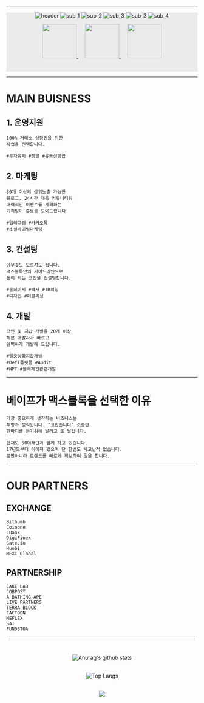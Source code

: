 
<!-- 큰배경 -->
<!-- <div align="left" style=background-color:#ffffff;> -->
<!-- 상단배경 -->

---
<div align="center" style=background-color:#ECEBEC;>

![header](https://capsule-render.vercel.app/api?&type=slice&reversal=false&color=ECEBEC&height=200&text=MAXBLOCK&animation=twinkling&fontSize=90&fontAlign=38&fontAlignY=86&rotate=0&stroke=000000&strokeWidth=5&section=footer)
![sub_1](https://capsule-render.vercel.app/api?type=rect&color=ECEBEC&text=%20%20%20%20NO.1%20CRYPTO%20MARKETING%20%20%20%20&fontColor=FCD535&fontAlign=30&fontAlignY=50&fontSize=23&textBg=true&height=100)
![sub_2](https://capsule-render.vercel.app/api?type=rect&color=ECEBEC&text=돈%20욕심%20부리다%20보면&fontAlign=41&fontAlignY=55&height=100)
![sub_3](https://capsule-render.vercel.app/api?type=rect&color=ECEBEC&text=만나게되는%20마케팅%20회사&fontAlign=47.5&fontAlignY=55&height=100)
![sub_3](https://capsule-render.vercel.app/api?type=rect&color=ECEBEC&text=맥스블록!&fontAlign=22&fontAlignY=55&height=100)
![sub_4](https://capsule-render.vercel.app/api?type=rect&color=ECEBEC&text=코인판에서%2010번%20뒤통수%20맞고%20만든%20가이드라인&fontSize=30&fontAlign=41&fontAlignY=33&desc=이것만%20있으면%20최소%20뒤통수%20맞지%20않습니다.&descSize=28.5&descAlign=36&descAlignY=73&height=100)

<!-- MEDIA 바로가기 -->
  <p align="center">
    <a href="https://t.me/+9HKXsotylDg1MzE1">
      <img src="https://cdn.icon-icons.com/icons2/2699/PNG/512/telegram_logo_icon_168692.png" style="padding: 0px 0px 0px 0px;width:90px;height:90px;"/>
    </a>　
    <a href="http://maxblock.co.kr/">
      <img src="https://dl.dropboxusercontent.com/s/040v659bub7ww8e/logo.png" style="padding: 0px 0px 0px 0px;width:90px;height:90px;"/>
    </a>　
    <a href="https://pf.kakao.com/_VlUBxj">
      <img src="https://cdn.icon-icons.com/icons2/2972/PNG/512/kakaotalk_logo_icon_186878.png" style="padding: 0px 0px 0px 0px;width:90px;height:90px;"/>
    </a>
  </p>
  <br>
</div>

<!-- 메인 비즈니스 -->
---
# MAIN BUISNESS
## 1. 운영지원
    100% 거래소 상장만을 위한
    작업을 진행합니다.

    #투자유치 #쟁글 #유동성공급
## 2. 마케팅
    30개 이상의 상위노출 가능한
    블로그, 24시간 대응 커뮤니티팀
    매력적인 이벤트를 계획하는
    기획팀이 홍보를 도와드립니다.

    #텔레그램 #카카오톡
    #소셜바이럴마케팅
## 3. 컨설팅
    아무것도 모르셔도 됩니다.
    맥스블록만의 가이드라인으로
    돈이 되는 코인을 컨설팅합니다.

    #홈페이지 #백서 #IR피칭
    #디자인 #퍼블리싱
## 4. 개발
    코인 및 지갑 개발을 20개 이상
    해본 개발자가 빠르고
    완벽하게 개발해 드립니다.

    #탈중앙화지갑개발    
    #Defi플랫폼 #Audit    
    #NFT #블록체인관련개발

<!-- 베이프 -->
---
# **베이프가 맥스블록을 선택한 이유**
    가장 중요하게 생각하는 비즈니스는
    투명과 정직입니다. "고맙습니다" 소중한
    한마디를 듣기위해 달리고 또 달립니다.

    현재도 50여재단과 함께 하고 있습니다.
    17년도부터 이어져 왔으며 단 한번도 사고난적 없습니다.
    뿐만아니라 트렌드를 빠르게 확보하여 일을 합니다.

<!-- 파트너쉽 -->
---
# OUR PARTNERS
## EXCHANGE
    Bithumb
    Coinone
    LBank
    DigiFinex
    Gate.io
    Huobi
    MEXC Global
## PARTNERSHIP
    CAKE LAB
    JOBPOST
    A BATHING APE
    LIVE PARTNERS
    TERRA BLOCK
    FACTOON
    MEFLEX
    SAI
    FUNDSTOA
---
<br>
<div align="center">

![Anurag's github stats](https://github-readme-stats.vercel.app/api?username=maxblock-official&show_icons=true&theme=tokyonight)
<br>
<br>

![Top Langs](https://github-readme-stats.vercel.app/api/top-langs/?username=maxblock-official&layout=compact&theme=tokyonight)
<br>
<br>

<img src="https://ghchart.rshah.org/00ff00/maxblock-official"/>
</div>
